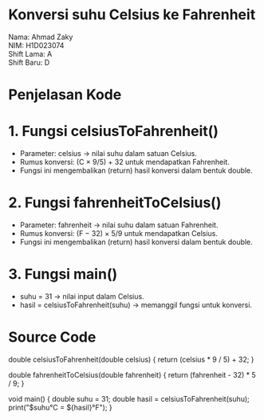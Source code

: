 # Konversi suhu Celsius ke Fahrenheit
Nama: Ahmad Zaky <br>
NIM: H1D023074 <br>
Shift Lama: A <br>
Shift Baru: D

# Penjelasan Kode
# 1. Fungsi celsiusToFahrenheit()
- Parameter: celsius → nilai suhu dalam satuan Celsius. <br>
- Rumus konversi: (C × 9/5) + 32 untuk mendapatkan Fahrenheit. <br>
- Fungsi ini mengembalikan (return) hasil konversi dalam bentuk double.

# 2. Fungsi fahrenheitToCelsius()
- Parameter: fahrenheit → nilai suhu dalam satuan Fahrenheit.<br>
- Rumus konversi: (F − 32) × 5/9 untuk mendapatkan Celsius. <br>
- Fungsi ini mengembalikan (return) hasil konversi dalam bentuk double.

# 3. Fungsi main()
- suhu = 31 → nilai input dalam Celsius.
- hasil = celsiusToFahrenheit(suhu) → memanggil fungsi untuk konversi.

# Source Code
double celsiusToFahrenheit(double celsius) {
  return (celsius * 9 / 5) + 32;
}

double fahrenheitToCelsius(double fahrenheit) {
  return (fahrenheit - 32) * 5 / 9;
}

void main() {
  double suhu = 31;
  double hasil = celsiusToFahrenheit(suhu);
  print("$suhu°C = ${hasil}°F");
}




